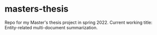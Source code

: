 # masters-thesis
Repo for my Master's thesis project in spring 2022. Current working title: Entity-related multi-document summarization.
